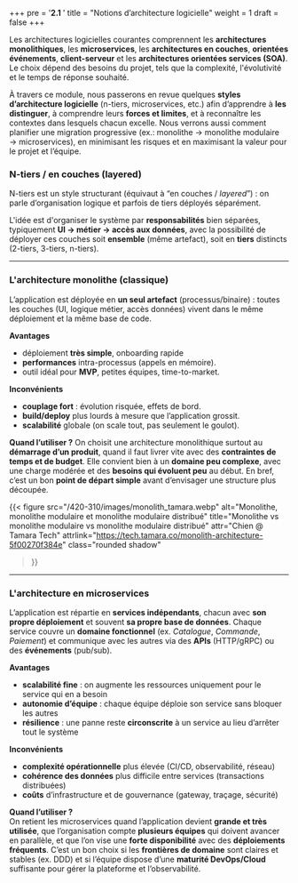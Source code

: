 +++
pre = '<b>2.1 </b>'
title = "Notions d’architecture logicielle"
weight = 1
draft = false 
+++

Les architectures logicielles courantes comprennent les **architectures monolithiques**, les **microservices**, les **architectures en couches**, **orientées événements**, **client-serveur** et les **architectures orientées services (SOA)**. Le choix dépend des besoins du projet, tels que la complexité, l'évolutivité et le temps de réponse souhaité. 

À travers ce module, nous passerons en revue quelques **styles d’architecture logicielle** (n-tiers, microservices, etc.) afin d’apprendre à **les distinguer**, à comprendre leurs **forces et limites**, et à reconnaître les contextes dans lesquels chacun excelle. Nous verrons aussi comment planifier une migration progressive (ex.: monolithe → monolithe modulaire → microservices), en minimisant les risques et en maximisant la valeur pour le projet et l’équipe.

### N-tiers / en couches (layered)
N-tiers est un style structurant (équivaut à “en couches / *layered*”) : on parle d’organisation logique et parfois de tiers déployés séparément.

L'idée est d'organiser le système par **responsabilités** bien séparées, typiquement **UI → métier → accès aux données**, avec la possibilité de déployer ces couches soit **ensemble** (même artefact), soit en **tiers** distincts (2-tiers, 3-tiers, n-tiers).

---

### L'architecture monolithe (classique)
L’application est déployée en **un seul artefact** (processus/binaire) : toutes les couches (UI, logique métier, accès données) vivent dans le même déploiement et la même base de code.

**Avantages**
- déploiement **très simple**, onboarding rapide
- **performances** intra-processus (appels en mémoire).
- outil idéal pour **MVP**, petites équipes, time-to-market.

**Inconvénients**
- **couplage fort** : évolution risquée, effets de bord.
- **build/deploy** plus lourds à mesure que l’application grossit.
- **scalabilité** globale (on scale tout, pas seulement le goulot).

**Quand l’utiliser ?**
On choisit une architecture monolithique surtout au **démarrage d’un produit**, quand il faut livrer vite avec des **contraintes de temps et de budget**. Elle convient bien à un **domaine peu complexe**, avec une charge modérée et des **besoins qui évoluent peu** au début. En bref, c’est un bon **point de départ simple** avant d’envisager une structure plus découpée.

{{< figure
    src="/420-310/images/monolith_tamara.webp"
    alt="Monolithe, monolithe modulaire et monolithe modulaire distribué"
    title="Monolithe vs monolithe modulaire vs monolithe modulaire distribué"
    attr="Chien @ Tamara Tech"
    attrlink="https://tech.tamara.co/monolith-architecture-5f00270f384e"
    class="rounded shadow"
>}}

---

### L'architecture en microservices
L’application est répartie en **services indépendants**, chacun avec **son propre déploiement** et souvent **sa propre base de données**. Chaque service couvre un **domaine fonctionnel** (ex. *Catalogue*, *Commande*, *Paiement*) et communique avec les autres via des **APIs** (HTTP/gRPC) ou des **événements** (pub/sub).

**Avantages**
- **scalabilité fine** : on augmente les ressources uniquement pour le service qui en a besoin
- **autonomie d’équipe** : chaque équipe déploie son service sans bloquer les autres
- **résilience** : une panne reste **circonscrite** à un service au lieu d’arrêter tout le système

**Inconvénients**
- **complexité opérationnelle** plus élevée (CI/CD, observabilité, réseau)
- **cohérence des données** plus difficile entre services (transactions distribuées)
- **coûts** d’infrastructure et de gouvernance (gateway, traçage, sécurité)

**Quand l’utiliser ?**  
On retient les microservices quand l’application devient **grande et très utilisée**, que l’organisation compte **plusieurs équipes** qui doivent avancer en parallèle, et que l’on vise une **forte disponibilité** avec des **déploiements fréquents**. C’est un bon choix si les **frontières de domaine** sont claires et stables (ex. DDD) et si l’équipe dispose d’une **maturité DevOps/Cloud** suffisante pour gérer la plateforme et l’observabilité.

<!-- **Bonnes pratiques**
- Définir des **frontières fonctionnelles** claires (bounded contexts) et des **contrats d’API** stables.
- Préférer la **communication asynchrone** (événements) quand c’est possible ; utiliser des **sagas/outbox** pour la cohérence.
- Mettre en place **observabilité** et **automatisation** (logs corrélés, métriques, traces, CI/CD) **avant** de multiplier les services.
- Éviter les **nanoservices** (services trop petits) qui coûtent cher pour peu de valeur. -->

